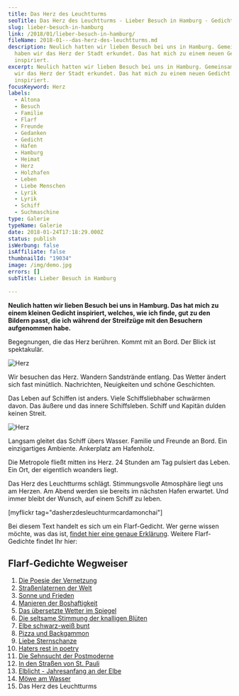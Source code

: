 ```yaml
---
title: Das Herz des Leuchtturms
seoTitle: Das Herz des Leuchtturms - Lieber Besuch in Hamburg - Gedicht
slug: lieber-besuch-in-hamburg
link: /2018/01/lieber-besuch-in-hamburg/
fileName: 2018-01---das-herz-des-leuchtturms.md
description: Neulich hatten wir lieben Besuch bei uns in Hamburg. Gemeinsam
  haben wir das Herz der Stadt erkundet. Das hat mich zu einem neuen Gedicht
  inspiriert.
excerpt: Neulich hatten wir lieben Besuch bei uns in Hamburg. Gemeinsam haben
  wir das Herz der Stadt erkundet. Das hat mich zu einem neuen Gedicht
  inspiriert.
focusKeyword: Herz
labels:
  - Altona
  - Besuch
  - Familie
  - Flarf
  - Freunde
  - Gedanken
  - Gedicht
  - Hafen
  - Hamburg
  - Heimat
  - Herz
  - Holzhafen
  - Leben
  - Liebe Menschen
  - Lyrik
  - Lyrik
  - Schiff
  - Suchmaschine
type: Galerie
typeName: Galerie
date: 2018-01-24T17:18:29.000Z
status: publish
isWerbung: false
isAffiliate: false
thumbnailId: "19034"
image: /img/demo.jpg
errors: []
subTitle: Lieber Besuch in Hamburg
  
---
```


**Neulich hatten wir lieben Besuch bei uns in Hamburg. Das hat mich zu einem
kleinen Gedicht inspiriert, welches, wie ich finde, gut zu den Bildern passt,
die ich während der Streifzüge mit den Besuchern aufgenommen habe.**

Begegnungen, die das Herz berühren. Kommt mit an Bord. Der Blick ist
spektakulär.

![Herz](http://cardamonchai.com/wp-content/uploads/2018/01/39748264511_5d5828c5c6_z-300x200.jpg)

Wir besuchen das Herz. Wandern Sandstrände entlang. Das Wetter ändert sich fast
minütlich. Nachrichten, Neuigkeiten und schöne Geschichten.

Das Leben auf Schiffen ist anders. Viele Schiffsliebhaber schwärmen davon. Das
äußere und das innere Schiffsleben. Schiff und Kapitän dulden keinen Streit.

![Herz](http://cardamonchai.com/wp-content/uploads/2018/01/24832309767_b4e1e0f0e4_z-300x225.jpg)

Langsam gleitet das Schiff übers Wasser. Familie und Freunde an Bord. Ein
einzigartiges Ambiente. Ankerplatz am Hafenholz.

Die Metropole fließt mitten ins Herz. 24 Stunden am Tag pulsiert das Leben. Ein
Ort, der eigentlich woanders liegt.

Das Herz des Leuchtturms schlägt. Stimmungsvolle Atmosphäre liegt uns am Herzen.
Am Abend werden sie bereits im nächsten Hafen erwartet. Und immer bleibt der
Wunsch, auf einem Schiff zu leben.

[myflickr tag="dasherzdesleuchturmcardamonchai"]

Bei diesem Text handelt es sich um ein Flarf-Gedicht. Wer gerne wissen möchte,
was das ist,
[findet hier eine genaue Erklärung](/2016/03/flarf-inspiration-aus-dem-internet-die-poesie-der-vernetzung/).
Weitere Flarf-Gedichte findet Ihr hier:

## Flarf-Gedichte Wegweiser

1.  [Die Poesie der Vernetzung](/2016/03/flarf-inspiration-aus-dem-internet-die-poesie-der-vernetzung/)
1.  [Straßenlaternen der Welt](/2016/03/strassenlaternen-der-welt-eine-romantische-bildergalerie/)
1.  [Sonne und Frieden](/2016/03/sonne-und-frieden/)
1.  [Manieren der Boshaftigkeit](/2016/04/manieren-der-boshaftigkeit/)
1.  [Das übersetzte Wetter im Spiegel](/2016/05/das-uebersetzte-wetter-im-spiegel/)
1.  [Die seltsame Stimmung der knalligen Blüten](/2016/10/die-seltsame-stimmung-der-knalligen-blueten/)
1.  [Elbe schwarz-weiß bunt](/2017/01/elbe-schwarz-weiss-bunt-bildergalerie-mit-flarfgedicht/)
1.  [Pizza und Backgammon](/2017/01/drei-koenige/)
1.  [Liebe Sternschanze](/2017/01/liebe-sternschanze/)
1.  [Haters rest in poetry](/2017/02/haters-rest-in-poetry/)
1.  [Die Sehnsucht der Postmoderne](/2017/02/die-sehnsucht-der-postmoderne/)
1.  [In den Straßen von St. Pauli](/2017/02/dauerregen-stpauli/)
1.  [Elblicht - Jahresanfang an der Elbe](/2018/01/elblicht-flarfgedicht-zum-jahresanfang/)
1.  [Möwe am Wasser](/2018/01/moewe-am-wasser/)
1.  Das Herz des Leuchtturms

  